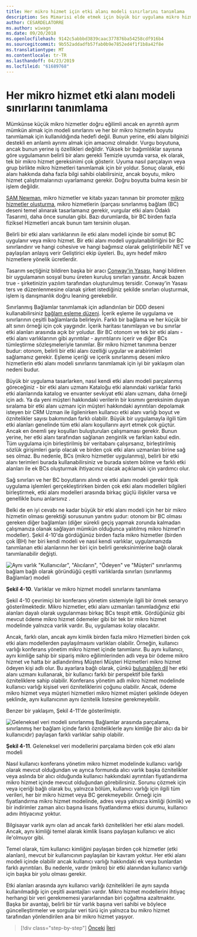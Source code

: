 ```yaml
---
title: Her mikro hizmet için etki alanı modeli sınırlarını tanımlama
description: Ses Mimarisi elde etmek için büyük bir uygulama mikro hizmetler halinde bölümleme essence keşfedin.
author: CESARDELATORRE
ms.author: wiwagn
ms.date: 09/20/2018
ms.openlocfilehash: 9142c5abbbd3839caac377876ba54258cdf916b4
ms.sourcegitcommit: 9b552addadfb57fab0b9e7852ed4f1f1b8a42f8e
ms.translationtype: MT
ms.contentlocale: tr-TR
ms.lasthandoff: 04/23/2019
ms.locfileid: "61689768"
---
```

# <a name="identify-domain-model-boundaries-for-each-microservice"></a>Her mikro hizmet etki alanı modeli sınırlarını tanımlama

Mümkünse küçük mikro hizmetler doğru eğilimli ancak en ayrıntılı ayrım mümkün almak için modeli sınırlarını ve her bir mikro hizmetin boyutu tanımlamak için kullanıldığında hedefi değil. Bunun yerine, etki alanı bilginizi destekli en anlamlı ayrımı almak için amacınız olmalıdır. Vurgu boyutuna, ancak bunun yerine iş özellikleri değildir. Yüksek bir bağımlılıklar sayısına göre uygulamanın belirli bir alanı gerekli Temizle uyumda varsa, ek olarak, tek bir mikro hizmet gereksinimi çok gösterir. Uyuma nasıl parçalayın veya grup birlikte mikro hizmetleri tanımlamak için bir yoldur. Sonuç olarak, etki alanı hakkında daha fazla bilgi sahibi olabilirsiniz, ancak boyutu, mikro hizmet çalıştırmalarınızı uyarlamanız gerekir. Doğru boyutta bulma kesin bir işlem değildir.

[SAM Newman](https://samnewman.io/), mikro hizmetler ve kitabı yazarı tanınan bir promoter [mikro hizmetler oluşturma](https://samnewman.io/books/building_microservices/), mikro hizmetlerin (parçası sınırlanmış bağlam (BC) deseni temel alınarak tasarlamanız gerekir, vurgular etki alanı Odaklı Tasarım), daha önce sunulan gibi. Bazı durumlarda, bir BC birden fazla fiziksel Hizmetleri ancak bunun tam tersinin oluşan.

Belirli bir etki alanı varlıklarının ile etki alanı modeli içinde bir somut BC uygulanır veya mikro hizmet. Bir etki alanı modeli uygulanabilirliğini bir BC sınırlandırır ve hangi cohesive ve hangi bağımsız olarak geliştirilebilir NET ve paylaşılan anlayış verir Geliştirici ekip üyeleri. Bu, aynı hedef mikro hizmetlere yönelik ücretlerdir.

Tasarım seçtiğiniz bildiren başka bir aracı [Conway'in Yasası](https://en.wikipedia.org/wiki/Conway%27s_law), hangi bildiren bir uygulamanın sosyal bunu üreten kuruluş sınırları yansıtır. Ancak bazen true - şirketinizin yazılım tarafından oluşturulmuş tersidir. Conway'in Yasası ters ve düzenlenmesine olanak şirket istediğiniz şekilde sınırları oluşturmak, işlem iş danışmanlık doğru leaning gerekebilir.

Sınırlanmış Bağlamlar tanımlamak için adlandırılan bir DDD deseni kullanabilirsiniz [bağlam eşleme düzeni](https://www.infoq.com/articles/ddd-contextmapping). İçerik eşleme ile uygulama ve sınırlarının çeşitli bağlamlarda belirleyin. Farklı bir bağlama ve her küçük bir alt sınırı örneği için çok yaygındır. İçerik haritası tanımlayan ve bu sınırlar etki alanları arasında açık bir yoludur. Bir BC otonom ve tek bir etki alanı - etki alanı varlıklarının gibi ayrıntılar - ayrıntılarını içerir ve diğer BCs tümleştirme sözleşmeleriyle tanımlar. Bir mikro hizmet tanımına benzer budur: otonom, belirli bir etki alanı özelliği uygular ve arabirimleri sağlamanız gerekir. Eşleme içeriği ve içerik sınırlanmış deseni mikro hizmetlerin etki alanı modeli sınırlarını tanımlamak için iyi bir yaklaşım olan nedeni budur.

Büyük bir uygulama tasarlarken, nasıl kendi etki alanı modeli parçalanmış göreceğiniz - bir etki alanı uzmanı Kataloğu etki alanındaki varlıklar farklı etki alanlarında katalog ve envanter sevkiyat etki alanı uzmanı, daha örneği için adı. Ya da yeni müşteri hakkındaki verilerin bir kısmını gereksinim duyan sıralama bir etki alanı uzmanı için müşteri hakkındaki ayrıntıları depolamak isteyen bir CRM Uzman ile ilgilenirken kullanıcı etki alanı varlığı boyut ve öznitelikler sayısı bakımından farklı olabilir. Büyük bir uygulamayla ilgili tüm etki alanları genelinde tüm etki alanı koşullarını ayırt etmek çok güçtür. Ancak en önemli şey koşulları buluşturulan çalışmaması gerekir. Bunun yerine, her etki alanı tarafından sağlanan zenginlik ve farkları kabul edin. Tüm uygulama için birleştirilmiş bir veritabanı çalışırsanız, birleştirilmiş sözlük girişimleri garip olacak ve birden çok etki alanı uzmanları birine sağ ses olmaz. Bu nedenle, BCs (mikro hizmetler uygulanmış), belirli bir etki alanı terimleri burada kullanabilirsiniz ve burada sistem bölme ve farklı etki alanları ile ek BCs oluşturmak ihtiyacınız olacak açıklamak için yardımcı olur.

Sağ sınırları ve her BC boyutlarını alındı ve etki alanı modeli gerekir tipik uygulama işlemleri gerçekleştirirken birden çok etki alanı modelleri bilgileri birleştirmek, etki alanı modelleri arasında birkaç güçlü ilişkiler varsa ve genellikle bunu anlarsınız .

Belki de en iyi cevabı ne kadar büyük bir etki alanı modeli için her bir mikro hizmetin olması gerektiği sorusunun yanıtını şudur: otonom bir BC olması gereken diğer bağlamları (diğer sürekli geçiş yapmak zorunda kalmadan çalışmanıza olanak sağlayan mümkün olduğunca yalıtılmış mikro hizmet'ın modeller). Şekil 4-10'da gördüğünüz birden fazla mikro hizmetler (birden çok İBH) her biri kendi modeli ve nasıl kendi varlıklar, uygulamanızda tanımlanan etki alanlarının her biri için belirli gereksinimlerine bağlı olarak tanımlanabilir değişti.

![Aynı varlık "Kullanıcılar", "Alıcıların", "Ödeyen" ve "Müşteri" sınırlanmış bağlam bağlı olarak göründüğü çeşitli varlıklarda sınırları (sınırlanmış Bağlamlar) modeli](./media/image10.png)

**Şekil 4-10**. Varlıklar ve mikro hizmet modeli sınırlarını tanımlama

Şekil 4-10 çevrimiçi bir konferans yönetim sistemiyle ilgili bir örnek senaryo gösterilmektedir. Mikro hizmetler, etki alanı uzmanları tanımladığınız etki alanları dayalı olarak uygulanması birkaç BCs tespit ettik. Gördüğünüz gibi mevcut ödeme mikro hizmet ödemeler gibi bir tek bir mikro hizmet modelinde yalnızca varlık vardır. Bu, uygulaması kolay olacaktır.

Ancak, farklı olan, ancak aynı kimlik birden fazla mikro Hizmetleri birden çok etki alanı modellerden paylaşılmasını varlıkları olabilir. Örneğin, kullanıcı varlığı konferans yönetim mikro hizmet içinde tanımlanır. Bu aynı kullanıcı, aynı kimliğe sahip bir sipariş mikro eğilimlerinden adlı veya bir ödeme mikro hizmet ve hatta bir adlandırılmış Müşteri Müşteri Hizmetleri mikro hizmet ödeyen kişi adlı olur. Bu ayarlara bağlı olarak, çünkü [bulunabilen dil](https://martinfowler.com/bliki/UbiquitousLanguage.html) her etki alanı uzmanı kullanarak, bir kullanıcı farklı bir perspektif bile farklı özniteliklere sahip olabilir. Konferans yönetim adlı mikro hizmet modelinde kullanıcı varlığı kişisel veri özniteliklerini çoğunu olabilir. Ancak, ödeme mikro hizmet veya müşteri hizmetleri mikro hizmet müşteri şeklinde ödeyen şeklinde, aynı kullanıcının aynı öznitelik listesine gerekmeyebilir.

Benzer bir yaklaşım, Şekil 4-11'de gösterilmiştir.

![Geleneksel veri modeli sınırlanmış Bağlamlar arasında parçalama, sınırlanmış her bağlam içinde farklı özniteliklerle aynı kimliğe (bir alıcı da bir kullanıcıdır) paylaşan farklı varlıklar sahip olabilir.](./media/image11.png)

**Şekil 4-11**. Geleneksel veri modellerini parçalama birden çok etki alanı modeli

Nasıl kullanıcı konferans yönetim mikro hizmet modelinde kullanıcı varlığı olarak mevcut olduğundan ve ayrıca formunda alıcı varlık başka öznitelikler veya aslında bir alıcı olduğunda kullanıcı hakkındaki ayrıntıları fiyatlandırma mikro hizmet içinde mevcut olduğundan görebilirsiniz. Sorunu çözmek için veya içeriği bağlı olarak bu, yalnızca bölüm, kullanıcı varlığı için ilgili tüm verileri, her bir mikro hizmet veya BC gerekmeyebilir. Örneği için fiyatlandırma mikro hizmet modelinde, adres veya yalnızca kimliği (kimlik) ve bir indirimler zaman alıcı başına lisans fiyatlandırma etkisi durumu, kullanıcı adını ihtiyacınız yoktur.

Bilgisayar varlık aynı olan ad ancak farklı öznitelikleri her etki alanı modeli. Ancak, aynı kimliği temel alarak kimlik lisans paylaşan kullanıcı ve alıcı ile'olmuyor gibi.

Temel olarak, tüm kullanıcı kimliğini paylaşan birden çok hizmetler (etki alanları), mevcut bir kullanıcının paylaşılan bir kavram yoktur. Her etki alanı modeli içinde olabilir ancak kullanıcı varlığı hakkındaki ek veya bunlardan farklı ayrıntıları. Bu nedenle, vardır (mikro) bir etki alanından kullanıcı varlığı için başka bir yolu olması gerekir.

Etki alanları arasında aynı kullanıcı varlığı öznitelikleri ile aynı sayıda kullanılmadığı için çeşitli avantajları vardır. Mikro hizmet modellerini ihtiyaç herhangi bir veri gerekmemesi yararlarından biri çoğaltma azaltmaktır. Başka bir avantajı, belirli bir tür varlık başına veri sahibi ve böylece güncelleştirmeler ve sorgular veri türü için yalnızca bu mikro hizmet tarafından yönlendirilen ana bir mikro hizmet yaşıyor.

>[!div class="step-by-step"]
>[Önceki](distributed-data-management.md)
>[İleri](direct-client-to-microservice-communication-versus-the-api-gateway-pattern.md)
